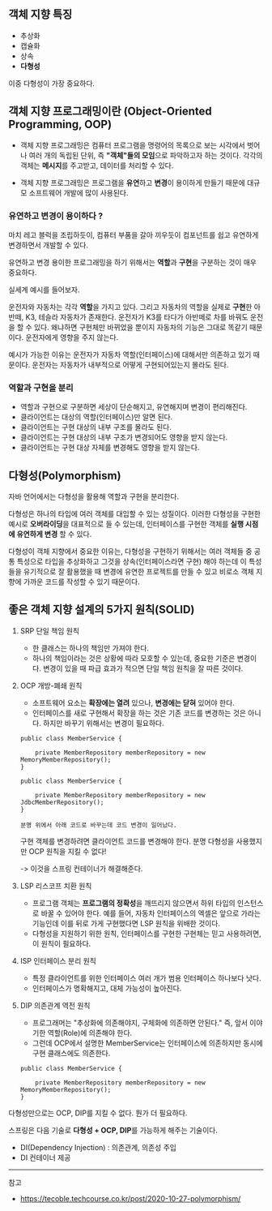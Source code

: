 ## 객체 지향 특징

* 추상화
* 캡슐화
* 상속
* **다형성**

이중 다형성이 가장 중요하다.

## 객체 지향 프로그래밍이란 (Object-Oriented Programming, OOP)

* 객체 지향 프로그래밍은 컴퓨터 프로그램을 명령어의 목록으로 보는 시각에서 벗어나 여러 개의 독립된 단위, 즉 **"객체"들의 모임**으로 파악하고자 하는 것이다. 각각의 객체는 **메시지**를 주고받고, 데이터를 처리할 수 있다.

* 객체 지향 프로그래밍은 프로그램을 **유연**하고 **변경**이 용이하게 만들기 때문에 대규모 소프트웨어 개발에 많이 사용된다.

### 유연하고 변경이 용이하다 ?

마치 레고 블럭을 조립하듯이, 컴퓨터 부품을 갈아 끼우듯이 컴포넌트를 쉽고 유연하게 변경하면서 개발할 수 있다.

유연하고 변경 용이한 프로그래밍을 하기 위해서는 **역할**과 **구현**을 구분하는 것이 매우 중요하다.

실세계 예시를 들어보자.

운전자와 자동차는 각각 **역할**을 가지고 있다. 그리고 자동차의 역할을 실제로 **구현**한 아반떼, K3, 테슬라 자동차가 존재한다. 운전자가 K3를 타다가 아반떼로 차를 바꿔도 운전을 할 수 있다. 왜냐하면 구현체만 바뀌었을 뿐이지 자동차의 기능은 그대로 똑같기 때문이다. 운전자에게 영향을 주지 않는다.

예시가 가능한 이유는 운전자가 자동차 역할(인터페이스)에 대해서만 의존하고 있기 때문이다. 운전자는 자동차가 내부적으로 어떻게 구현되어있는지 몰라도 된다.

### 역할과 구현을 분리

* 역할과 구현으로 구분하면 세상이 단순해지고, 유연해지며 변경이 편리해진다.
* 클라이언트는 대상의 역할(인터페이스)만 알면 된다.
* 클라이언트는 구현 대상의 내부 구조를 몰라도 된다.
* 클라이언트는 구현 대상의 내부 구조가 변경되어도 영향을 받지 않는다.
* 클라이언트는 구현 대상 자체를 변경해도 영향을 받지 않는다.

## 다형성(Polymorphism)

자바 언어에서는 다형성을 활용해 역할과 구현을 분리한다.

다형성은 하나의 타입에 여러 객체를 대입할 수 있는 성질이다. 이러한 다형성을 구현한 예시로 **오버라이딩**을 대표적으로 들 수 있는데, 인터페이스를 구현한 객체를 **실행 시점에 유연하게 변경** 할 수 있다.

다형성이 객체 지향에서 중요한 이유는, 다형성을 구현하기 위해서는 여러 객체들 중 공통 특성으로 타입을 추상화하고 그것을 상속(인터페이스라면 구현) 해야 하는데 이 특성들을 유기적으로 잘 활용했을 때 변경에 유연한 프로젝트를 만들 수 있고 비로소 객체 지향에 가까운 코드를 작성할 수 있기 때문이다.

## 좋은 객체 지향 설계의 5가지 원칙(SOLID)

1. SRP 단일 책임 원칙

    * 한 클래스는 하나의 책임만 가져야 한다.
    * 하나의 책임이라는 것은 상황에 따라 모호할 수 있는데, 중요한 기준은 변경이다. 변경이 있을 때 파급 효과가 적으면 단일 책임 원칙을 잘 따른 것이다.

2. OCP 개방-폐쇄 원칙

    * 소프트웨어 요소는 **확장에는 열려** 있으나, **변경에는 닫혀** 있어야 한다.
    * 인터페이스를 새로 구현해서 확장을 하는 것은 기존 코드를 변경하는 것은 아니다. 하지만 바꾸기 위해서는 변경이 필요하다.

    ```
    public class MemberService {

        private MemberRepository memberRepository = new MemoryMemberRepository();
    }

    public class MemberService {

        private MemberRepository memberRepository = new JdbcMemberRepository();
    }

    분명 위에서 아래 코드로 바꾸는데 코드 변경이 일어났다.
    ```

    구현 객체를 변경하려면 클라이언트 코드를 변경해야 한다. 분명 다형성을 사용했지만 OCP 원칙을 지킬 수 없다!

    -> 이것을 스프링 컨테이너가 해결해준다.

3. LSP 리스코프 치환 원칙

    * 프로그램 객체는 **프로그램의 정확성**을 깨뜨리지 않으면서 하위 타입의 인스턴스로 바꿀 수 있어야 한다. 예를 들어, 자동차 인터페이스의 엑셀은 앞으로 가라는 기능인데 이를 뒤로 가게 구현했다면 LSP 원칙을 위배한 것이다.
    * 다형성을 지원하기 위한 원칙, 인터페이스를 구현한 구현체는 믿고 사용하려면, 이 원칙이 필요하다.

4. ISP 인터페이스 분리 원칙

    * 특정 클라이언트를 위한 인터페이스 여러 개가 범용 인터페이스 하나보다 낫다.
    * 인터페이스가 명확해지고, 대체 가능성이 높아진다.

5. DIP 의존관계 역전 원칙

    * 프로그래머는 "추상화에 의존해야지, 구체화에 의존하면 안된다." 즉, 앞서 이야기한 역할(Role)에 의존해야 한다.
    * 그런데 OCP에서 설명한 MemberService는 인터페이스에 의존하지만 동시에 구현 클래스에도 의존한다.

    ```
    public class MemberService {

        private MemberRepository memberRepository = new MemoryMemberRepository();
    }
    ```

다형성만으로는 OCP, DIP를 지킬 수 없다. 뭔가 더 필요하다.

스프링은 다음 기술로 **다형성 + OCP, DIP**를 가능하게 해주는 기술이다.
* DI(Dependency Injection) : 의존관계, 의존성 주입
* DI 컨테이너 제공


---
참고
* https://tecoble.techcourse.co.kr/post/2020-10-27-polymorphism/




